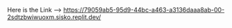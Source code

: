 Here is the Link --> https://79059ab5-95d9-44bc-a463-a3136daaa8ab-00-2sdtzbwiwuoxm.sisko.replit.dev/
